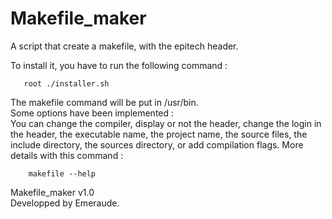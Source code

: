 Makefile_maker
==============

A script that create a makefile, with the epitech header.

To install it, you have to run the following command :

   	   root ./installer.sh

The makefile command will be put in /usr/bin.  
Some options have been implemented :  
You can change the compiler, display or not the header, change the login in the header, the executable name, the project name, the source files, the include directory, the sources directory, or add compilation flags. More details with this command :  

    	makefile --help

Makefile_maker v1.0  
Developped by Emeraude.

